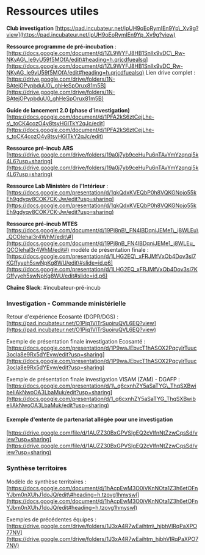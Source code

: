 # Ressources utiles

**Club investigation** [https://pad.incubateur.net/ipUH9oEoRymIEn9Yp\_Xv9g?view](https://pad.incubateur.net/ipUH9oEoRymIEn9Yp_Xv9g?view)

**Ressource programme de pré-incubation** : [https://docs.google.com/document/d/1ZL9WYFJ8HB1Snllx9vDC\_Rw-NKyAG\_le9vU59f5MOfA/edit\#heading=h.qrjcdfuealsq](https://docs.google.com/document/d/1ZL9WYFJ8HB1Snllx9vDC_Rw-NKyAG_le9vU59f5MOfA/edit#heading=h.qrjcdfuealsq) Lien drive complet : [https://drive.google.com/drive/folders/1N-BAtejOPypbduU0\_ghHeSpOrux81m5B](https://drive.google.com/drive/folders/1N-BAtejOPypbduU0_ghHeSpOrux81m5B)

**Guide de lancement 2.0 \(phase d'investigation\)** [https://docs.google.com/document/d/1PFA2kS6ztCejLhe-s\_toCK4cozO4y8tsyHGlTkY2qJc/edit](https://docs.google.com/document/d/1PFA2kS6ztCejLhe-s_toCK4cozO4y8tsyHGlTkY2qJc/edit)

**Ressource pré-incub ARS** [https://drive.google.com/drive/folders/19a0j7yb9ceHuPu6nTAvYmYzqnqi5k4L6?usp=sharing](https://drive.google.com/drive/folders/19a0j7yb9ceHuPu6nTAvYmYzqnqi5k4L6?usp=sharing)

**Ressource Lab Ministère de l'Intérieur** : [https://docs.google.com/presentation/d/1qkQdxKVEQbP0h8VQKGNojo55kEh9gdyqv8COK7CK-Jw/edit?usp=sharing](https://docs.google.com/presentation/d/1qkQdxKVEQbP0h8VQKGNojo55kEh9gdyqv8COK7CK-Jw/edit?usp=sharing)

**Ressource pré-incub MTES** [https://docs.google.com/document/d/19Pj8nB\_FN4lBDqniJEMe1\_j8WLEu\_QCOIehal3r4WhM/edit\#](https://docs.google.com/document/d/19Pj8nB_FN4lBDqniJEMe1_j8WLEu_QCOIehal3r4WhM/edit#) modèle de présentation finale : [https://docs.google.com/presentation/d/1LHG2EQ\_xFRJMfVxOb4Dov3sI7KGffyyeh5swNpKg8WU/edit\#slide=id.p6](https://docs.google.com/presentation/d/1LHG2EQ_xFRJMfVxOb4Dov3sI7KGffyyeh5swNpKg8WU/edit#slide=id.p6)

**Chaîne Slack**: \#incubateur-pré-incub

### Investigation - Commande ministérielle

Retour d'expérience Ecosanté \(DGPR/DGS\) : [https://pad.incubateur.net/O1Piq1VlTrSuoiruQVL6EQ?view](https://pad.incubateur.net/O1Piq1VlTrSuoiruQVL6EQ?view)

Exemple de présentation finale investigation Ecosanté : [https://docs.google.com/presentation/d/1P9waJEbvcT1hASOX2PqcylrTuuc3ocla8e9Rx5dYEvw/edit?usp=sharing](https://docs.google.com/presentation/d/1P9waJEbvcT1hASOX2PqcylrTuuc3ocla8e9Rx5dYEvw/edit?usp=sharing)

Exemple de présentation finale investigation VISAM \(ZAM\) - DGAFP : [https://docs.google.com/presentation/d/1\_q6cxnhZY5aSaTYG\_ThqSXBwibeIiAkNwoOA3LbaMuk/edit?usp=sharing](https://docs.google.com/presentation/d/1_q6cxnhZY5aSaTYG_ThqSXBwibeIiAkNwoOA3LbaMuk/edit?usp=sharing)

#### Exemple d'entente de partenariat allégée pour une investigation

[https://drive.google.com/file/d/1AUZZ30BxGPVSIgEQ2cVlfnNtZzwCqsSd/view?usp=sharing](https://drive.google.com/file/d/1AUZZ30BxGPVSIgEQ2cVlfnNtZzwCqsSd/view?usp=sharing)

### Synthèse territoires

Modèle de synthèse territoires : [https://docs.google.com/document/d/1hAcpEwM3O0iVKnNOta1Z3h6etOFnYJbm0nXUhJ1doJQ/edit\#heading=h.tzovg1hmyswl](https://docs.google.com/document/d/1hAcpEwM3O0iVKnNOta1Z3h6etOFnYJbm0nXUhJ1doJQ/edit#heading=h.tzovg1hmyswl)

Exemples de précédentes équipes : [https://drive.google.com/drive/folders/1J3xA4R7wEaihtm\_hjbhVIRqPaXPO77NV](https://drive.google.com/drive/folders/1J3xA4R7wEaihtm_hjbhVIRqPaXPO77NV)

